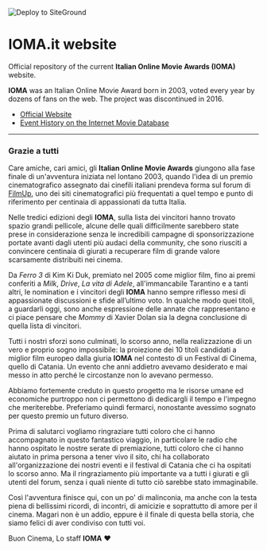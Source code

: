 ![Deploy to SiteGround](https://github.com/michelefenu/ioma-website/workflows/Deploy%20to%20SiteGround/badge.svg)

# IOMA.it website
Official repository of the current **Italian Online Movie Awards (IOMA)** website. 

**IOMA** was an Italian Online Movie Award born in 2003, voted every year by dozens of fans on the web. The project was discontinued in 2016.

 - [Official Website](https://ioma.it)
 - [Event History on the Internet Movie Database](https://www.imdb.com/event/ev0002994/2015/1)

---

### Grazie a tutti

Care amiche, cari amici, gli **Italian Online Movie Awards** giungono alla fase finale di un'avventura iniziata nel lontano 2003, quando l'idea di un premio cinematografico assegnato dai cinefili italiani prendeva forma sul forum di [FilmUp](http://filmup.com/forum/), uno dei siti cinematografici più frequentati a quel tempo e punto di riferimento per centinaia di appassionati da tutta Italia.

Nelle tredici edizioni degli **IOMA**, sulla lista dei vincitori hanno trovato spazio grandi pellicole, alcune delle quali difficilmente sarebbero state prese in considerazione senza le incredibili campagne di sponsorizzazione portate avanti dagli utenti più audaci della community, che sono riusciti a convincere centinaia di giurati a recuperare film di grande valore scarsamente distribuiti nei cinema.

Da *Ferro 3* di Kim Ki Duk, premiato nel 2005 come miglior film, fino ai premi conferiti a *Milk*, *Drive*, *La vita di Adele*, all'immancabile Tarantino e a tanti altri, le nomination e i vincitori degli **IOMA** hanno sempre riflesso mesi di appassionate discussioni e sfide all’ultimo voto. In qualche modo quei titoli, a guardarli oggi, sono anche espressione delle annate che rappresentano e ci piace pensare che *Mommy* di Xavier Dolan sia la degna conclusione di quella lista di vincitori.

Tutti i nostri sforzi sono culminati, lo scorso anno, nella realizzazione di un vero e proprio sogno impossibile: la proiezione dei 10 titoli candidati a miglior film europeo dalla giuria **IOMA** nel contesto di un Festival di Cinema, quello di Catania. Un evento che anni addietro avevamo desiderato e mai messo in atto perché le circostanze non lo avevano permesso.

Abbiamo fortemente creduto in questo progetto ma le risorse umane ed economiche purtroppo non ci permettono di dedicargli il tempo e l'impegno che meriterebbe. Preferiamo quindi fermarci, nonostante avessimo sognato per questo premio un futuro diverso.

Prima di salutarci vogliamo ringraziare tutti coloro che ci hanno accompagnato in questo fantastico viaggio, in particolare le radio che hanno ospitato le nostre serate di premiazione, tutti coloro che ci hanno aiutato in prima persona a tener vivo il sito, chi ha collaborato all'organizzazione dei nostri eventi e il festival di Catania che ci ha ospitati lo scorso anno. Ma il ringraziamento più importante va a tutti i giurati e gli utenti del forum, senza i quali niente di tutto ciò sarebbe stato immaginabile.

Così l'avventura finisce qui, con un po' di malinconia, ma anche con la testa piena di bellissimi ricordi, di incontri, di amicizie e soprattutto di amore per il cinema. Magari non è un addio, eppure è il finale di questa bella storia, che siamo felici di aver condiviso con tutti voi.

Buon Cinema,
Lo staff **IOMA** ❤️

